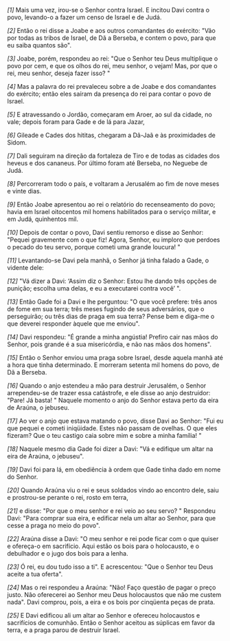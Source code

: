 *[1]* Mais uma vez, irou-se o Senhor contra Israel. E incitou Davi contra o povo, levando-o a fazer um censo de Israel e de Judá.

*[2]* Então o rei disse a Joabe e aos outros comandantes do exército: "Vão por todas as tribos de Israel, de Dã a Berseba, e contem o povo, para que eu saiba quantos são".

*[3]* Joabe, porém, respondeu ao rei: "Que o Senhor teu Deus multiplique o povo por cem, e que os olhos do rei, meu senhor, o vejam! Mas, por que o rei, meu senhor, deseja fazer isso? "

*[4]* Mas a palavra do rei prevaleceu sobre a de Joabe e dos comandantes do exército; então eles saíram da presença do rei para contar o povo de Israel.

*[5]* E atravessando o Jordão, começaram em Aroer, ao sul da cidade, no vale; depois foram para Gade e de lá para Jazar,

*[6]* Gileade e Cades dos hititas, chegaram a Dã-Jaã e às proximidades de Sidom.

*[7]* Dali seguiram na direção da fortaleza de Tiro e de todas as cidades dos heveus e dos cananeus. Por último foram até Berseba, no Neguebe de Judá.

*[8]* Percorreram todo o país, e voltaram a Jerusalém ao fim de nove meses e vinte dias.

*[9]* Então Joabe apresentou ao rei o relatório do recenseamento do povo; havia em Israel oitocentos mil homens habilitados para o serviço militar, e em Judá, quinhentos mil.

*[10]* Depois de contar o povo, Davi sentiu remorso e disse ao Senhor: "Pequei gravemente com o que fiz! Agora, Senhor, eu imploro que perdoes o pecado do teu servo, porque cometi uma grande loucura! "

*[11]* Levantando-se Davi pela manhã, o Senhor já tinha falado a Gade, o vidente dele:

*[12]* "Vá dizer a Davi: ‘Assim diz o Senhor: Estou lhe dando três opções de punição; escolha uma delas, e eu a executarei contra você’ ".

*[13]* Então Gade foi a Davi e lhe perguntou: "O que você prefere: três anos de fome em sua terra; três meses fugindo de seus adversários, que o perseguirão; ou três dias de praga em sua terra? Pense bem e diga-me o que deverei responder àquele que me enviou".

*[14]* Davi respondeu: "É grande a minha angústia! Prefiro cair nas mãos do Senhor, pois grande é a sua misericórdia, e não nas mãos dos homens".

*[15]* Então o Senhor enviou uma praga sobre Israel, desde aquela manhã até a hora que tinha determinado. E morreram setenta mil homens do povo, de Dã a Berseba.

*[16]* Quando o anjo estendeu a mão para destruir Jerusalém, o Senhor arrependeu-se de trazer essa catástrofe, e ele disse ao anjo destruidor: "Pare! Já basta! " Naquele momento o anjo do Senhor estava perto da eira de Araúna, o jebuseu.

*[17]* Ao ver o anjo que estava matando o povo, disse Davi ao Senhor: "Fui eu que pequei e cometi iniqüidade. Estes não passam de ovelhas. O que eles fizeram? Que o teu castigo caia sobre mim e sobre a minha família! "

*[18]* Naquele mesmo dia Gade foi dizer a Davi: "Vá e edifique um altar na eira de Araúna, o jebuseu".

*[19]* Davi foi para lá, em obediência à ordem que Gade tinha dado em nome do Senhor.

*[20]* Quando Araúna viu o rei e seus soldados vindo ao encontro dele, saiu e prostrou-se perante o rei, rosto em terra,

*[21]* e disse: "Por que o meu senhor e rei veio ao seu servo? " Respondeu Davi: "Para comprar sua eira, e edificar nela um altar ao Senhor, para que cesse a praga no meio do povo".

*[22]* Araúna disse a Davi: "O meu senhor e rei pode ficar com o que quiser e ofereça-o em sacrifício. Aqui estão os bois para o holocausto, e o debulhador e o jugo dos bois para a lenha.

*[23]* Ó rei, eu dou tudo isso a ti". E acrescentou: "Que o Senhor teu Deus aceite a tua oferta".

*[24]* Mas o rei respondeu a Araúna: "Não! Faço questão de pagar o preço justo. Não oferecerei ao Senhor meu Deus holocaustos que não me custem nada". Davi comprou, pois, a eira e os bois por cinqüenta peças de prata.

*[25]* E Davi edificou ali um altar ao Senhor e ofereceu holocaustos e sacrifícios de comunhão. Então o Senhor aceitou as súplicas em favor da terra, e a praga parou de destruir Israel.

